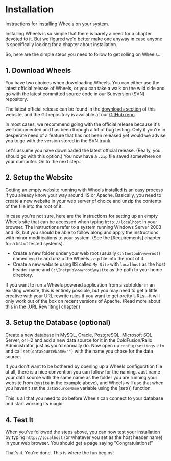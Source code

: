 # Installation

<p class="intro">Instructions for installing Wheels on your system.</p>

Installing Wheels is so simple that there is barely a need for a chapter devoted to it. But we figured we'd
better make one anyway in case anyone is specifically looking for a chapter about installation.

So, here are the simple steps you need to follow to get rolling on Wheels...

## 1. Download Wheels

You have two choices when downloading Wheels. You can either use the latest official release of Wheels, or
you can take a walk on the wild side and go with the latest committed source code in our Subversion (SVN)
repository.

The latest official release can be found in the [downloads section][1] of this website, and the Git
repository is available at our [GitHub repo][2].

In most cases, we recommend going with the official release because it's well documented and has been
through a lot of bug testing. Only if you're in desperate need of a feature that has not been released yet
would we advise you to go with the version stored in the SVN trunk.

Let's assume you have downloaded the latest official release. (Really, you should go with this option.)
You now have a `.zip` file saved somewhere on your computer. On to the next step...

## 2. Setup the Website

Getting an empty website running with Wheels installed is an easy process if you already know your way
around IIS or Apache. Basically, you need to create a new website in your web server of choice and unzip
the contents of the file into the root of it.

In case you're not sure, here are the instructions for setting up an empty Wheels site that can be accessed
when typing `http://localhost` in your browser. The instructions refer to a system running Windows Server
2003 and IIS, but you should be able to follow along and apply the instructions with minor modifications to
your system. (See the [Requirements] chapter for a list of tested systems).

  * Create a new folder under your web root (usually `C:\Inetpub\wwwroot`) named `mysite` and unzip the Wheels
	`.zip` file into the root of it.
  * Create a new website using IIS called `My Site` with `localhost` as the host header name and
	`C:\Inetpub\wwwroot\mysite` as the path to your home directory.

If you want to run a Wheels powered application from a subfolder in an existing website, this is entirely
possible, but you may need to get a little creative with your URL rewrite rules if you want to get pretty
URLs&mdash;it will only work out of the box on recent versions of Apache. (Read more about this in the
[URL Rewriting] chapter.)

## 3. Setup the Database (optional)

Create a new database in MySQL, Oracle, PostgreSQL, Microsoft SQL Server, or H2 and add a new data source
for it in the ColdFusion/Railo Administrator, just as you'd normally do. Now open up `config/settings.cfm`
and call `set(dataSourceName="")` with the name you chose for the data source. 

If you don't want to be bothered by opening up a Wheels configuration file at all, there is a nice
convention you can follow for the naming. Just name your data source with the same name as the folder you
are running your website from (`mysite` in the example above), and Wheels will use that when you haven't
set the `dataSourceName` variable using the [set()] function.

This is all that you need to do before Wheels can connect to your database and start working its magic.

## 4. Test It

When you've followed the steps above, you can now test your installation by typing `http://localhost`
(or whatever you set as the host header name) in your web browser. You should get a page saying
"Congratulations!"

That's it. You're done. This is where the fun begins!

[1]: http://cfwheels.org/download
[2]: http://www.github.com/cfwheels